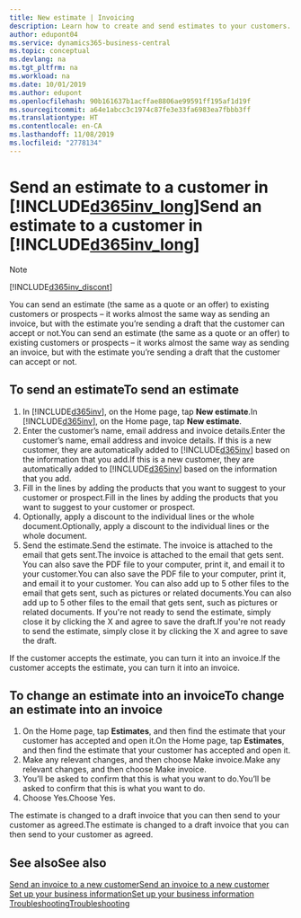 ```yaml
---
title: New estimate | Invoicing
description: Learn how to create and send estimates to your customers. If they accept the offer, you can easily turn the quote into an invoice.
author: edupont04
ms.service: dynamics365-business-central
ms.topic: conceptual
ms.devlang: na
ms.tgt_pltfrm: na
ms.workload: na
ms.date: 10/01/2019
ms.author: edupont
ms.openlocfilehash: 90b161637b1acffae8806ae99591ff195af1d19f
ms.sourcegitcommit: a64e1abcc3c1974c87fe3e33fa6983ea7fbbb3ff
ms.translationtype: HT
ms.contentlocale: en-CA
ms.lasthandoff: 11/08/2019
ms.locfileid: "2778134"
---
```

# <a name="send-an-estimate-to-a-customer-in-included365inv_longincludesd365inv_longmd"></a><span data-ttu-id="6547b-104">Send an estimate to a customer in [!INCLUDE[d365inv_long](includes/d365inv_long.md)]</span><span class="sxs-lookup"><span data-stu-id="6547b-104">Send an estimate to a customer in [!INCLUDE[d365inv_long](includes/d365inv_long.md)]</span></span>
> [!Note]
> [!INCLUDE[d365inv_discont](includes/d365inv_discont.md)]

<span data-ttu-id="6547b-105">You can send an estimate (the same as a quote or an offer) to existing customers or prospects – it works almost the same way as sending an invoice, but with the estimate you’re sending a draft that the customer can accept or not.</span><span class="sxs-lookup"><span data-stu-id="6547b-105">You can send an estimate (the same as a quote or an offer) to existing customers or prospects – it works almost the same way as sending an invoice, but with the estimate you’re sending a draft that the customer can accept or not.</span></span>  

## <a name="to-send-an-estimate"></a><span data-ttu-id="6547b-106">To send an estimate</span><span class="sxs-lookup"><span data-stu-id="6547b-106">To send an estimate</span></span>
1. <span data-ttu-id="6547b-107">In [!INCLUDE[d365inv](includes/d365inv.md)], on the Home page, tap **New estimate**.</span><span class="sxs-lookup"><span data-stu-id="6547b-107">In [!INCLUDE[d365inv](includes/d365inv.md)], on the Home page, tap **New estimate**.</span></span>
2. <span data-ttu-id="6547b-108">Enter the customer’s name, email address and invoice details.</span><span class="sxs-lookup"><span data-stu-id="6547b-108">Enter the customer’s name, email address and invoice details.</span></span> <span data-ttu-id="6547b-109">If this is a new customer, they are automatically added to [!INCLUDE[d365inv](includes/d365inv.md)] based on the information that you add.</span><span class="sxs-lookup"><span data-stu-id="6547b-109">If this is a new customer, they are automatically added to [!INCLUDE[d365inv](includes/d365inv.md)] based on the information that you add.</span></span>  
3. <span data-ttu-id="6547b-110">Fill in the lines by adding the products that you want to suggest to your customer or prospect.</span><span class="sxs-lookup"><span data-stu-id="6547b-110">Fill in the lines by adding the products that you want to suggest to your customer or prospect.</span></span>  
4. <span data-ttu-id="6547b-111">Optionally, apply a discount to the individual lines or the whole document.</span><span class="sxs-lookup"><span data-stu-id="6547b-111">Optionally, apply a discount to the individual lines or the whole document.</span></span>  
4. <span data-ttu-id="6547b-112">Send the estimate.</span><span class="sxs-lookup"><span data-stu-id="6547b-112">Send the estimate.</span></span> <span data-ttu-id="6547b-113">The invoice is attached to the email that gets sent.</span><span class="sxs-lookup"><span data-stu-id="6547b-113">The invoice is attached to the email that gets sent.</span></span> <span data-ttu-id="6547b-114">You can also save the PDF file to your computer, print it, and email it to your customer.</span><span class="sxs-lookup"><span data-stu-id="6547b-114">You can also save the PDF file to your computer, print it, and email it to your customer.</span></span> <span data-ttu-id="6547b-115">You can also add up to 5 other files to the email that gets sent, such as pictures or related documents.</span><span class="sxs-lookup"><span data-stu-id="6547b-115">You can also add up to 5 other files to the email that gets sent, such as pictures or related documents.</span></span> <span data-ttu-id="6547b-116">If you're not ready to send the estimate, simply close it by clicking the X and agree to save the draft.</span><span class="sxs-lookup"><span data-stu-id="6547b-116">If you're not ready to send the estimate, simply close it by clicking the X and agree to save the draft.</span></span>  

<span data-ttu-id="6547b-117">If the customer accepts the estimate, you can turn it into an invoice.</span><span class="sxs-lookup"><span data-stu-id="6547b-117">If the customer accepts the estimate, you can turn it into an invoice.</span></span>

## <a name="to-change-an-estimate-into-an-invoice"></a><span data-ttu-id="6547b-118">To change an estimate into an invoice</span><span class="sxs-lookup"><span data-stu-id="6547b-118">To change an estimate into an invoice</span></span>
1. <span data-ttu-id="6547b-119">On the Home page, tap **Estimates**, and then find the estimate that your customer has accepted and open it.</span><span class="sxs-lookup"><span data-stu-id="6547b-119">On the Home page, tap **Estimates**, and then find the estimate that your customer has accepted and open it.</span></span>  
2. <span data-ttu-id="6547b-120">Make any relevant changes, and then choose Make invoice.</span><span class="sxs-lookup"><span data-stu-id="6547b-120">Make any relevant changes, and then choose Make invoice.</span></span>  
3. <span data-ttu-id="6547b-121">You’ll be asked to confirm that this is what you want to do.</span><span class="sxs-lookup"><span data-stu-id="6547b-121">You’ll be asked to confirm that this is what you want to do.</span></span>  
4. <span data-ttu-id="6547b-122">Choose Yes.</span><span class="sxs-lookup"><span data-stu-id="6547b-122">Choose Yes.</span></span>  

<span data-ttu-id="6547b-123">The estimate is changed to a draft invoice that you can then send to your customer as agreed.</span><span class="sxs-lookup"><span data-stu-id="6547b-123">The estimate is changed to a draft invoice that you can then send to your customer as agreed.</span></span>  

## <a name="see-also"></a><span data-ttu-id="6547b-124">See also</span><span class="sxs-lookup"><span data-stu-id="6547b-124">See also</span></span>
[<span data-ttu-id="6547b-125">Send an invoice to a new customer</span><span class="sxs-lookup"><span data-stu-id="6547b-125">Send an invoice to a new customer</span></span>](send-invoice.md)  
[<span data-ttu-id="6547b-126">Set up your business information</span><span class="sxs-lookup"><span data-stu-id="6547b-126">Set up your business information</span></span>](set-up-business-profile.md)  
[<span data-ttu-id="6547b-127">Troubleshooting</span><span class="sxs-lookup"><span data-stu-id="6547b-127">Troubleshooting</span></span>](about-troubleshooting.md)  
